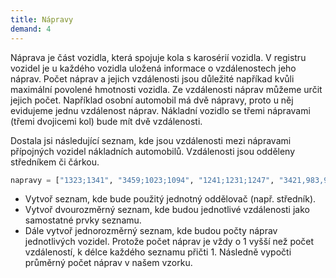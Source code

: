 ```yaml
---
title: Nápravy
demand: 4
---
```


Náprava je část vozidla, která spojuje kola s karosérií vozidla. V registru vozidel je u každého vozidla uložená informace o vzdálenostech jeho náprav. Počet náprav a jejich vzdálenosti jsou důležité napříkad kvůli maximální povolené hmotnosti vozidla. Ze vzdálenosti náprav můžeme určit jejich počet. Například osobní automobil má dvě nápravy, proto u něj evidujeme jednu vzdálenost náprav. Nákladní vozidlo se třemi nápravami (třemi dvojicemi kol) bude mít dvě vzdálenosti.

Dostala jsi následující seznam, kde jsou vzdálenosti mezi nápravami přípojných vozidel nákladních automobilů. Vzdálenosti jsou odděleny středníkem či čárkou.

```py
napravy = ["1323;1341", "3459;1023;1094", "1241;1231;1247", "3421,983,956,954", "3981"]
```

* Vytvoř seznam, kde bude použitý jednotný oddělovač (např. středník).
* Vytvoř dvourozměrný seznam, kde budou jednotlivé vzdálenosti jako samostatné prvky seznamu.
* Dále vytvoř jednorozměrný seznam, kde budou počty náprav jednotlivých vozidel. Protože počet náprav je vždy o 1 vyšší než počet vzdáleností, k délce každého seznamu přičti 1. Následně vypočti průměrný počet náprav v našem vzorku.
